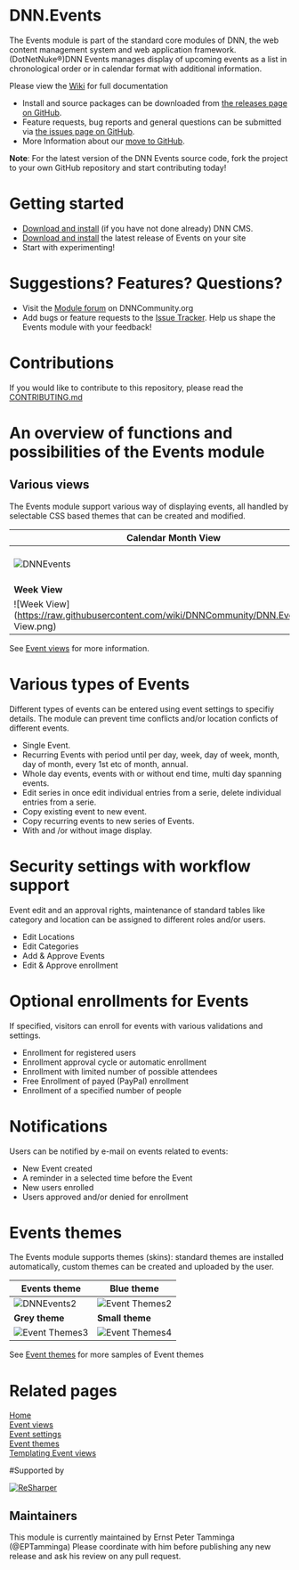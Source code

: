 # DNN.Events
The Events module is part of the standard core modules of DNN, the web content management system and web application framework. (DotNetNuke®)DNN Events manages display of upcoming events as a list in chronological order or in calendar format with additional information.
 
 Please view the [Wiki](https://github.com/DNNCommunity/DNN.Events/wiki) for full documentation  

  * Install and source packages can be downloaded from [the releases page on GitHub](https://github.com/DNNCommunity/DNN.Events/releases).
  * Feature requests, bug reports and general questions can be submitted via [the issues page on GitHub](https://github.com/DNNCommunity/DNN.Events/issues).  
  * More Information about our [move to GitHub](https://github.com/DNNCommunity/home/wiki).  
  
**Note**: For the latest version of the DNN Events source code, fork the project to your own GitHub repository and start contributing today!  

# Getting started

  * [Download and install](https://github.com/dnnsoftware/Dnn.Platform/releases/) (if you have not done already) DNN CMS.  
  * [Download and install](https://github.com/DNNCommunity/DNN.Events/releases/) the latest release of Events on your site    
  * Start with experimenting!  
  
# Suggestions? Features? Questions?  

  * Visit the [Module forum](https://dnncommunity.org/forums/aff/8) on DNNCommunity.org
  * Add bugs or feature requests to the [Issue Tracker](https://github.com/dnncommunity/dnn.events/issues). Help us shape the Events module with your feedback!  
  
# Contributions
If you would like to contribute to this repository, please read the [CONTRIBUTING.md](https://github.com/DNNCommunity/DNN.Events/blob/master/.github/CONTRIBUTING.md)

# An overview of functions and possibilities of the Events module  

## Various views  

The Events module support various way of displaying events, all handled by selectable CSS based themes that can be created and modified.  

Calendar Month View|List View
-------------------|---------  
![DNNEvents](https://raw.githubusercontent.com/wiki/DNNCommunity/DNN.Events/DNNEvents.png)|![List View](https://raw.githubusercontent.com/wiki/DNNCommunity/DNN.Events/List View.png)  
**Week View**|**Detail View**    
![Week View](https://raw.githubusercontent.com/wiki/DNNCommunity/DNN.Events/Week View.png)|![Detail View](https://raw.githubusercontent.com/wiki/DNNCommunity/DNN.Events/Detail View.png)  

See [Event views](https://github.com/DNNCommunity/DNN.Events/wiki/Event-Views) for more information.

# Various types of Events  

Different types of events can be entered using event settings to specifiy details. The module can prevent time conflicts and/or location conficts of different events.  

  * Single Event.  
  * Recurring Events with period until per day, week, day of week, month, day of month, every 1st etc of month, annual.  
  * Whole day events, events with or without end time, multi day spanning events.  
  * Edit series in once edit individual entries from a serie, delete individual entries from a serie.  
  * Copy existing event to new event.  
  * Copy recurring events to new series of Events.  
  * With and /or without image display.  

# Security settings with workflow support  

Event edit and an approval rights, maintenance of standard tables like category and location can be assigned to different roles and/or users.

  * Edit Locations  
  * Edit Categories  
  * Add & Approve Events  
  * Edit & Approve enrollment  

# Optional enrollments for Events  

If specified, visitors can enroll for events with various validations and settings.

  * Enrollment for registered users  
  * Enrollment approval cycle or automatic enrollment  
  * Enrollment with limited number of possible attendees  
  * Free Enrollment of payed (PayPal) enrollment  
  * Enrollment of a specified number of people  

# Notifications    

Users can be notified by e-mail on events related to events:  

  *  New Event created  
  * A reminder in a selected time before the Event  
  *  New users enrolled  
  * Users approved and/or denied for enrollment  

# Events themes  

The Events module supports themes (skins): standard themes are installed automatically, custom themes can be created and uploaded by the user.  

Events theme|Blue theme  
------------|----------  
![DNNEvents2](https://raw.githubusercontent.com/wiki/DNNCommunity/DNN.Events/DNNEvents2.png)|![Event Themes2](https://raw.githubusercontent.com/wiki/DNNCommunity/DNN.Events/EventThemes2.png)    
**Grey theme**|**Small theme**  
![Event Themes3](https://raw.githubusercontent.com/wiki/DNNCommunity/DNN.Events/EventThemes3.png)|![Event Themes4](https://raw.githubusercontent.com/wiki/DNNCommunity/DNN.Events/EventThemes4.png)  


See [Event themes](https://github.com/DNNCommunity/DNN.Events/wiki/Event-Themes) for more samples of Event themes  

# Related pages  

[Home](https://github.com/DNNCommunity/DNN.Events/blob/development/README.md)  
[Event views](https://github.com/DNNCommunity/DNN.Events/wiki/Event-Views)  
[Event settings](https://github.com/DNNCommunity/DNN.Events/wiki/Event-Settings)  
[Event themes](https://github.com/DNNCommunity/DNN.Events/wiki/Event-Themes)  
[Templating Event views](https://github.com/DNNCommunity/DNN.Events/wiki/Templating-Event-Themes)  


#Supported by

[![ReSharper](https://raw.githubusercontent.com/wiki/DNNCommunity/DNN.Events/ReSharper%20Support.png)](https://www.jetbrains.com/resharper/)  

## Maintainers
This module is currently maintained by Ernst Peter Tamminga (@EPTamminga)
Please coordinate with him before publishing any new release and ask his review on any pull request.

